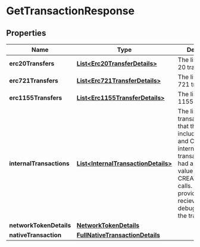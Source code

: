 # GetTransactionResponse

## Properties
Name | Type | Description | Notes
------------ | ------------- | ------------- | -------------
**erc20Transfers** | [**List&lt;Erc20TransferDetails&gt;**](Erc20TransferDetails.md) | The list of ERC-20 transfers. |  [optional]
**erc721Transfers** | [**List&lt;Erc721TransferDetails&gt;**](Erc721TransferDetails.md) | The list of ERC-721 transfers. |  [optional]
**erc1155Transfers** | [**List&lt;Erc1155TransferDetails&gt;**](Erc1155TransferDetails.md) | The list of ERC-1155 transfers. |  [optional]
**internalTransactions** | [**List&lt;InternalTransactionDetails&gt;**](InternalTransactionDetails.md) | The list of internal transactions. Note that this list only        includes CALL and        CALLCODE internal transactions that had a        non-zero value and        CREATE/CREATE2        calls. Use a client provider to recieve a full debug trace of the       transaction. |  [optional]
**networkTokenDetails** | [**NetworkTokenDetails**](NetworkTokenDetails.md) |  | 
**nativeTransaction** | [**FullNativeTransactionDetails**](FullNativeTransactionDetails.md) |  | 

